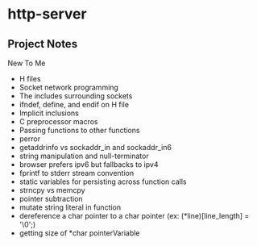 # http-server

## Project Notes

New To Me

- H files
- Socket network programming
- The includes surrounding sockets
- ifndef, define, and endif on H file
- Implicit inclusions
- C preprocessor macros
- Passing functions to other functions
- perror
- getaddrinfo vs sockaddr_in and sockaddr_in6
- string manipulation and null-terminator
- browser prefers ipv6 but fallbacks to ipv4
- fprintf to stderr stream convention
- static variables for persisting across function calls
- strncpy vs memcpy
- pointer subtraction
- mutate string literal in function
- dereference a char pointer to a char pointer (ex: (\*line)[line_length] = '\0';)
- getting size of \*char pointerVariable
